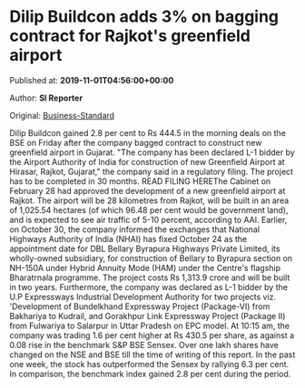 
# Dilip Buildcon adds 3% on bagging contract for Rajkot's greenfield airport

Published at: **2019-11-01T04:56:00+00:00**

Author: **SI Reporter**

Original: [Business-Standard](https://www.business-standard.com/article/markets/dilip-buildcon-adds-3-on-bagging-contract-for-rajkot-s-greenfield-airport-119110100268_1.html)

Dilip Buildcon gained 2.8 per cent to Rs 444.5 in the morning deals on the BSE on Friday after the company bagged contract to construct new greenfield airport in Gujarat.
"The company has been declared L-1 bidder by the Airport Authority of lndia for construction of new Greenfield Airport at Hirasar, Rajkot, Gujarat," the company said in a regulatory filing. The project has to be completed in 30 months. READ FILING HEREThe Cabinet on February 28 had approved the development of a new greenfield airport at Rajkot. The airport will be 28 kilometres from Rajkot, will be built in an area of 1,025.54 hectares (of which 96.48 per cent would be government land), and is expected to see air traffic of 5-10 percent, according to AAI.
Earlier, on October 30, the company informed the exchanges that National Highways Authority of India (NHAI) has fixed October 24 as the appointment date for DBL Bellary Byrapura Highways Private Limited, its wholly-owned subsidiary, for construction of Bellary to Byrapura section on NH-150A under Hybrid Annuity Mode (HAM) under the Centre's flagship Bharatrnala programme. The project costs Rs 1,313.9 crore and will be built in two years.
Furthermore, the company was declared as L-1 bidder by the U.P Expressways Industrial Development Authority for two projects viz. 'Development of Bundelkhand Expressway Project (Package-VI) from Bakhariya to Kudrail, and Gorakhpur Link Expressway Project (Package II) from Fulwariya to Salarpur in Uttar Pradesh on EPC model.
At 10:15 am, the company was trading 1.6 per cent higher at Rs 430.5 per share, as against a 0.08 rise in the benchmark S&P BSE Sensex. Over one lakh shares have changed on the NSE and BSE till the time of writing of this report. In the past one week, the stock has outperformed the Sensex by rallying 6.3 per cent. In comparison, the benchmark index gained 2.8 per cent during the period.
